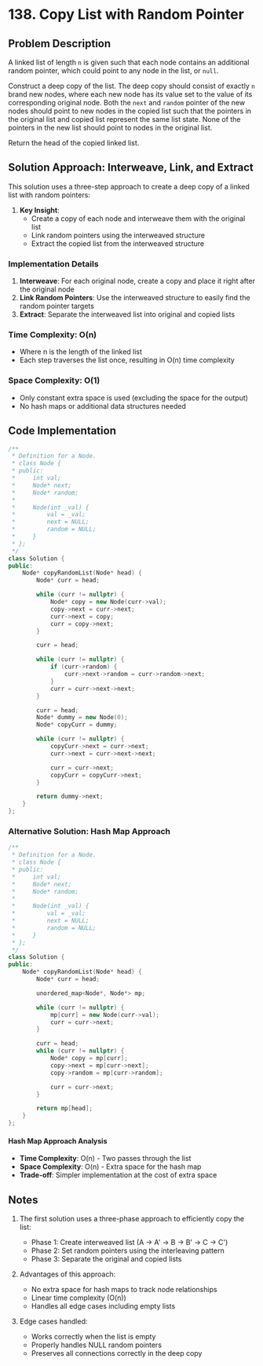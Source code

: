 # 138. Copy List with Random Pointer

## Problem Description

A linked list of length `n` is given such that each node contains an additional random pointer, which could point to any node in the list, or `null`.

Construct a deep copy of the list. The deep copy should consist of exactly `n` brand new nodes, where each new node has its value set to the value of its corresponding original node. Both the `next` and `random` pointer of the new nodes should point to new nodes in the copied list such that the pointers in the original list and copied list represent the same list state. None of the pointers in the new list should point to nodes in the original list.

Return the head of the copied linked list.

## Solution Approach: Interweave, Link, and Extract

This solution uses a three-step approach to create a deep copy of a linked list with random pointers:

1. **Key Insight**:
   - Create a copy of each node and interweave them with the original list
   - Link random pointers using the interweaved structure
   - Extract the copied list from the interweaved structure

### Implementation Details

1. **Interweave**: For each original node, create a copy and place it right after the original node
2. **Link Random Pointers**: Use the interweaved structure to easily find the random pointer targets
3. **Extract**: Separate the interweaved list into original and copied lists

### Time Complexity: **O(n)**

- Where n is the length of the linked list
- Each step traverses the list once, resulting in O(n) time complexity

### Space Complexity: **O(1)**

- Only constant extra space is used (excluding the space for the output)
- No hash maps or additional data structures needed

## Code Implementation

```cpp
/**
 * Definition for a Node.
 * class Node {
 * public:
 *     int val;
 *     Node* next;
 *     Node* random;
 *
 *     Node(int _val) {
 *         val = _val;
 *         next = NULL;
 *         random = NULL;
 *     }
 * };
 */
class Solution {
public:
    Node* copyRandomList(Node* head) {
        Node* curr = head;

        while (curr != nullptr) {
            Node* copy = new Node(curr->val);
            copy->next = curr->next;
            curr->next = copy;
            curr = copy->next;
        }

        curr = head;

        while (curr != nullptr) {
            if (curr->random) {
                curr->next->random = curr->random->next;
            }
            curr = curr->next->next;
        }

        curr = head;
        Node* dummy = new Node(0);
        Node* copyCurr = dummy;

        while (curr != nullptr) {
            copyCurr->next = curr->next;
            curr->next = curr->next->next;

            curr = curr->next;
            copyCurr = copyCurr->next;
        }

        return dummy->next;
    }
};
```

### Alternative Solution: Hash Map Approach

```cpp
/**
 * Definition for a Node.
 * class Node {
 * public:
 *     int val;
 *     Node* next;
 *     Node* random;
 *
 *     Node(int _val) {
 *         val = _val;
 *         next = NULL;
 *         random = NULL;
 *     }
 * };
 */
class Solution {
public:
    Node* copyRandomList(Node* head) {
        Node* curr = head;

        unordered_map<Node*, Node*> mp;

        while (curr != nullptr) {
            mp[curr] = new Node(curr->val);
            curr = curr->next;
        }

        curr = head;
        while (curr != nullptr) {
            Node* copy = mp[curr];
            copy->next = mp[curr->next];
            copy->random = mp[curr->random];

            curr = curr->next;
        }

        return mp[head];
    }
};
```

#### Hash Map Approach Analysis

- **Time Complexity**: O(n) - Two passes through the list
- **Space Complexity**: O(n) - Extra space for the hash map
- **Trade-off**: Simpler implementation at the cost of extra space

## Notes

1. The first solution uses a three-phase approach to efficiently copy the list:

   - Phase 1: Create interweaved list (A → A' → B → B' → C → C')
   - Phase 2: Set random pointers using the interleaving pattern
   - Phase 3: Separate the original and copied lists

2. Advantages of this approach:

   - No extra space for hash maps to track node relationships
   - Linear time complexity (O(n))
   - Handles all edge cases including empty lists

3. Edge cases handled:
   - Works correctly when the list is empty
   - Properly handles NULL random pointers
   - Preserves all connections correctly in the deep copy
